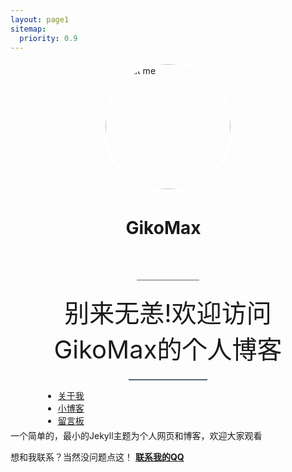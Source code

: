 ```yaml
---
layout: page1
sitemap:
  priority: 0.9
---
```

<div style="height:200px;width:200px;border-radius:50%;border: 5px solid white;margin-right: auto; margin-left: auto"><img src="https://i.loli.net/2020/07/10/tW2fu3hFmGZVgJQ.jpg" alt="about me" class="blog-entry-img" style="height:200px;border-radius:50%;margin-right: auto; margin-left: auto"></div> 

<div style="width: 135px;height:100px;margin-right: auto; margin-left: auto"><h1>GikoMax</h1></div>
<div style="border-top: 1px solid #586672;width:20%;height: 1px;margin-right: auto;margin-left: auto; "></div>
<div style="text-align: center;font-size: 40px;margin: 20px">别来无恙!欢迎访问GikoMax的个人博客</div>

 <div style="border-bottom: 2px solid #586672;width:25%;height: 1px;margin-right: auto;margin-left: auto; "></div>
 <div class="midden_1" style="width: 400px;height: 50px;margin-right: auto;margin-left: auto;"><ul class="menu">
      <li style="border: #00b0e8;border-radius: 25px"><a href="{{ '/resume' | prepend: site.baseurl }}">关于我</a></li>
      <li style="border: #00b0e8;border-radius: 25px"><a href="{{ '/blog' | prepend: site.baseurl }}">小博客</a></li>
      <li style="border: #00b0e8;border-radius: 25px"><a href="{{ '/message' | prepend: site.baseurl }}">留言板</a></li>
      </ul>
      </div>
<div class="centericon">
<div class="blob animated">
  <div class="eyes">
    <div class="eye left-eye"></div>
    <div class="eye right-eye"></div>
  </div>
  <div class="mouth"></div>
</div>

<script>
/* 
 How can geometry
 bear affection?
 It's the purest love:
 projection.
*/

const animationType = 'headShake'
const blob = document.querySelectorAll('.blob')[0];
const body = document.getElementsByTagName('body')[0];

blob.addEventListener('mouseenter', () => {
  blob.classList.add(animationType);
});

blob.addEventListener('mouseleave', () => {
  blob.classList.remove(animationType);
});

body.addEventListener('mousemove', (e) => {
  if (e.clientY < blob.offsetHeight) {
    blob.classList.add('look-up');
  } else {
    blob.classList.remove('look-up');
  }
  
  if (e.clientY > (blob.offsetHeight + 150)) {
    blob.classList.add('look-down');
  } else {
    blob.classList.remove('look-down');
  }


  if (e.clientX < (blob.offsetLeft)) {
    blob.classList.add('look-left');
  } else {
    blob.classList.remove('look-left');
  }  

  if (e.clientX > (blob.offsetLeft + 235)) {
    blob.classList.add('look-right');
  } else {
    blob.classList.remove('look-right');
  }   
});
</script>
<div style="text-align:center;">
</div>
</div>
<div id="describe-text">
	<p>一个简单的，最小的Jekyll主题为个人网页和博客，欢迎大家观看</p>
	<p>想和我联系？当然没问题点这！ <strong> <a href="tencent://message/?uin=824356334&Site=Sambow&Menu=yes"> 联系我的QQ</a> </strong></p>
</div>